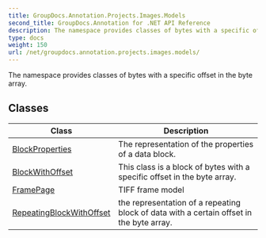 ```yaml
---
title: GroupDocs.Annotation.Projects.Images.Models
second_title: GroupDocs.Annotation for .NET API Reference
description: The namespace provides classes of bytes with a specific offset in the byte array
type: docs
weight: 150
url: /net/groupdocs.annotation.projects.images.models/
---
```

The namespace provides classes of bytes with a specific offset in the byte array.

## Classes

| Class | Description |
| --- | --- |
| [BlockProperties](./blockproperties/) | The representation of the properties of a data block. |
| [BlockWithOffset](./blockwithoffset/) | This class is a block of bytes with a specific offset in the byte array. |
| [FramePage](./framepage/) | TIFF frame model |
| [RepeatingBlockWithOffset](./repeatingblockwithoffset/) | the representation of a repeating block of data with a certain offset in the byte array. |


